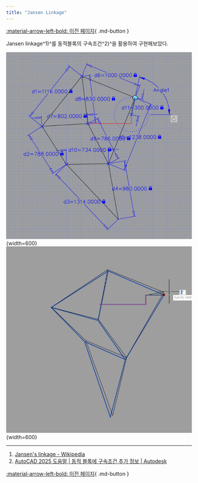 ```yaml
---
title: "Jansen Linkage"
---
```


[:material-arrow-left-bold: 이전 페이지](../../index.md){ .md-button }  

Jansen linkage^1)^를 동적블록의 구속조건^2)^을 활용하여 구현해보았다.

![240719](../../../../../../assets/tools-and-tales/tools/dynamic-block/240719-jansen-linkage.png){width=600}
![240719](../../../../../../assets/tools-and-tales/tools/dynamic-block/240719-jansen-linkage-moving.gif){width=600}

-----

1) [Jansen's linkage - Wikipedia](https://en.wikipedia.org/wiki/Jansen%27s_linkage)  
2) [AutoCAD 2025 도움말 | 동적 블록에 구속조건 추가 정보 | Autodesk](https://help.autodesk.com/view/ACD/2025/KOR/?guid=GUID-9D8EFCA5-916F-43EB-9343-C49BAF2FB633)

[:material-arrow-left-bold: 이전 페이지](../../index.md){ .md-button }  
